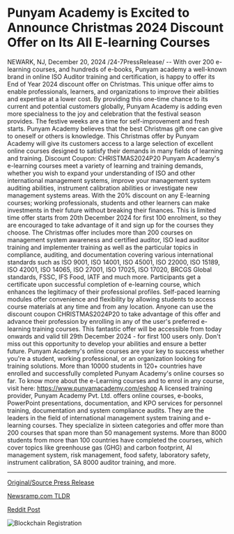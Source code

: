 # Punyam Academy is Excited to Announce Christmas 2024 Discount Offer on Its All E-learning Courses

NEWARK, NJ, December 20, 2024 /24-7PressRelease/ -- With over 200 e-learning courses, and hundreds of e-books, Punyam academy a well-known brand in online ISO Auditor training and certification, is happy to offer its End of Year 2024 discount offer on Christmas. This unique offer aims to enable professionals, learners, and organizations to improve their abilities and expertise at a lower cost. By providing this one-time chance to its current and potential customers globally, Punyam Academy is adding even more specialness to the joy and celebration that the festival season provides. The festive weeks are a time for self-improvement and fresh starts. Punyam Academy believes that the best Christmas gift one can give to oneself or others is knowledge. This Christmas offer by Punyam Academy will give its customers access to a large selection of excellent online courses designed to satisfy their demands in many fields of learning and training.   Discount Coupon: CHRISTMAS2024P20  Punyam Academy's e-learning courses meet a variety of learning and training demands, whether you wish to expand your understanding of ISO and other international management systems, improve your management system auditing abilities, instrument calibration abilities or investigate new management systems areas. With the 20% discount on any E-learning courses; working professionals, students and other learners can make investments in their future without breaking their finances. This is limited time offer starts from 20th December 2024 for first 100 enrolment, so they are encouraged to take advantage of it and sign up for the courses they choose.   The Christmas offer includes more than 200 courses on management system awareness and certified auditor, ISO lead auditor training and implementer training as well as the particular topics in compliance, auditing, and documentation covering various international standards such as ISO 9001, ISO 14001, ISO 45001, ISO 22000, ISO 15189, ISO 42001, ISO 14065, ISO 27001, ISO 17025, ISO 17020, BRCGS Global standards, FSSC, IFS Food, IATF and much more. Participants get a certificate upon successful completion of e-learning course, which enhances the legitimacy of their professional profiles. Self-paced learning modules offer convenience and flexibility by allowing students to access course materials at any time and from any location. Anyone can use the discount coupon CHRISTMAS2024P20 to take advantage of this offer and advance their profession by enrolling in any of the user's preferred e-learning training courses.   This fantastic offer will be accessible from today onwards and valid till 29th December 2024 - for first 100 users only. Don't miss out this opportunity to develop your abilities and ensure a better future. Punyam Academy's online courses are your key to success whether you're a student, working professional, or an organization looking for training solutions. More than 10000 students in 120+ countries have enrolled and successfully completed Punyam Academy's online courses so far. To know more about the e-Learning courses and to enrol in any course, visit here: https://www.punyamacademy.com/eshop  A licensed training provider, Punyam Academy Pvt. Ltd. offers online courses, e-books, PowerPoint presentations, documentation, and KPO services for personnel training, documentation and system compliance audits. They are the leaders in the field of international management system training and e-learning courses. They specialize in sixteen categories and offer more than 200 courses that span more than 50 management systems. More than 8000 students from more than 100 countries have completed the courses, which cover topics like greenhouse gas (GHG) and carbon footprint, AI management system, risk management, food safety, laboratory safety, instrument calibration, SA 8000 auditor training, and more. 

---

[Original/Source Press Release](https://www.24-7pressrelease.com/press-release/517274/punyam-academy-is-excited-to-announce-christmas-2024-discount-offer-on-its-all-e-learning-courses)
                    

[Newsramp.com TLDR](https://newsramp.com/curated-news/punyam-academy-offers-end-of-year-2024-discount-on-christmas-for-iso-auditor-training/3dd666ab359e9e469e1c5c192d8e0b6f) 

 



[Reddit Post](https://www.reddit.com/r/newsramp/comments/1hif9qr/punyam_academy_offers_end_of_year_2024_discount/) 



![Blockchain Registration](https://cdn.newsramp.app/24-7PressRelease/qrcode/2412/20/hikefzpI.webp)